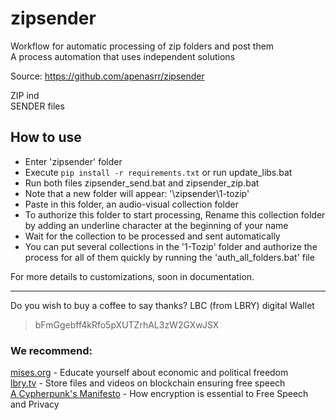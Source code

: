 # zipsender
Workflow for automatic processing of zip folders and post them\
A process automation that uses independent solutions

Source: https://github.com/apenasrr/zipsender

ZIP ind\
SENDER files


## How to use
- Enter 'zipsender' folder
- Execute `pip install -r requirements.txt` or run update_libs.bat
- Run both files zipsender_send.bat and zipsender_zip.bat
- Note that a new folder will appear: '\zipsender\1-tozip'
- Paste in this folder, an audio-visual collection folder
- To authorize this folder to start processing, Rename this collection folder by adding an underline character at the beginning of your name
- Wait for the collection to be processed and sent automatically
- You can put several collections in the '1-Tozip' folder and authorize the process for all of them quickly by running the 'auth_all_folders.bat' file

For more details to customizations, soon in documentation.

---
Do you wish to buy a coffee to say thanks?
LBC (from LBRY) digital Wallet
> bFmGgebff4kRfo5pXUTZrhAL3zW2GXwJSX

### We recommend:
[mises.org](https://mises.org/) - Educate yourself about economic and political freedom\
[lbry.tv](http://lbry.tv/) - Store files and videos on blockchain ensuring free speech\
[A Cypherpunk's Manifesto](https://www.activism.net/cypherpunk/manifesto.html) - How encryption is essential to Free Speech and Privacy